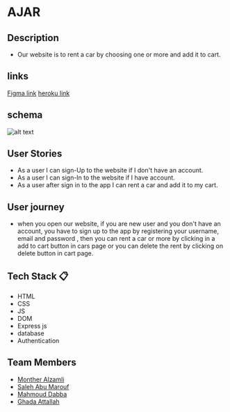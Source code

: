 # AJAR
## Description

- Our website is to rent a car by choosing one or more and add it to cart.

## links
[Figma link](https://www.figma.com/file/MlkPyNLF4OsFmeMWCTdDKk/Ajar?node-id=0%3A1)
[heroku link](https://rent-a-car-team5.herokuapp.com/html/cars.html)
## schema
![alt text](https://i.imgur.com/PCvREyC.png)

## User Stories 

- As a user I can sign-Up to the website if I don't have an account.
- As a user I can sign-In to the website if I have account.
- As a user after sign in to the app I can rent a car and add it to my cart.

## User journey   

- when you open our website, if you are new user and you don't have an account, you have to sign up to the app by registering your username, email and password , then you can rent a car or more by clicking in a add to cart button in cars page or you can delete the rent by clicking on delete button in cart page.

## Tech Stack :clipboard: 
- HTML
- CSS
- JS
- DOM
- Express js 
- database
- Authentication

## Team Members  
- [Monther Alzamli](https://github.com/MontherIsmail)
- [Saleh Abu Marouf](https://github.com/devstm)
- [Mahmoud Dabba](https://github.com/MahmoudJD95)
- [Ghada Attallah](https://github.com/GhadaAttallah)


